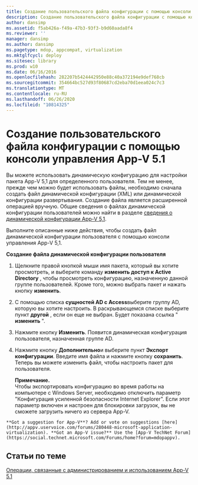 ```yaml
---
title: Создание пользовательского файла конфигурации с помощью консоли управления App-V 5.1
description: Создание пользовательского файла конфигурации с помощью консоли управления App-V 5.1
author: dansimp
ms.assetid: f5ab426a-f49a-47b3-93f3-b9d60aada8f4
ms.reviewer: ''
manager: dansimp
ms.author: dansimp
ms.pagetype: mdop, appcompat, virtualization
ms.mktglfcycl: deploy
ms.sitesec: library
ms.prod: w10
ms.date: 06/16/2016
ms.openlocfilehash: 282207b5424442950e88c40a372194e9def768cb
ms.sourcegitcommit: 354664bc527d93f80687cd2eba70d1eea024c7c3
ms.translationtype: MT
ms.contentlocale: ru-RU
ms.lasthandoff: 06/26/2020
ms.locfileid: "10814325"
---
```

# Создание пользовательского файла конфигурации с помощью консоли управления App-V 5.1


Вы можете использовать динамическую конфигурацию для настройки пакета App-V 5,1 для определенного пользователя. Тем не менее, прежде чем можно будет использовать файлы, необходимо сначала создать файл динамической конфигурации (XML) или динамической конфигурации развертывания. Создание файла является расширенной операцией вручную. Общие сведения о файлах динамической конфигурации пользователей можно найти в разделе [сведения о динамической конфигурации App-V 5,1](about-app-v-51-dynamic-configuration.md).

Выполните описанные ниже действия, чтобы создать файл динамической конфигурации пользователя с помощью консоли управления App-V 5,1.

**Создание файла динамической конфигурации пользователя**

1.  Щелкните правой кнопкой мыши имя пакета, который вы хотите просмотреть, и выберите команду **изменить доступ к Active Directory** , чтобы просмотреть конфигурацию, назначенную данной группе пользователей. Кроме того, можно выбрать пакет и нажать кнопку **изменить**.

2.  С помощью списка **сущностей AD с Access**выберите группу AD, которую вы хотите настроить. В раскрывающемся списке выберите пункт **другой** , если он еще не выбран. Будет показана ссылка " **изменить** ".

3.  Нажмите кнопку **Изменить**. Появится динамическая конфигурация пользователя, назначенная группе AD.

4.  Нажмите кнопку **Дополнительно**и выберите пункт **Экспорт конфигурации**. Введите имя файла и нажмите кнопку **сохранить**. Теперь вы можете изменить файл, чтобы настроить пакет для пользователя.

    **Примечание.**  
    Чтобы экспортировать конфигурацию во время работы на компьютере с Windows Server, необходимо отключить параметр "Конфигурация усиленной безопасности Internet Explorer". Если этот параметр включен и настроен для блокировки загрузок, вы не сможете загрузить ничего из сервера App-V.



~~~
**Got a suggestion for App-V**? Add or vote on suggestions [here](http://appv.uservoice.com/forums/280448-microsoft-application-virtualization). **Got an App-V issue?** Use the [App-V TechNet Forum](https://social.technet.microsoft.com/Forums/home?forum=mdopappv).
~~~

## Статьи по теме


[Операции, связанные с администрированием и использованием App-V 5.1](operations-for-app-v-51.md)









